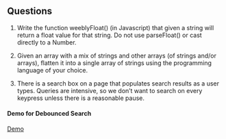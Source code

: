 ## Questions

1. Write the function weeblyFloat() (in Javascript) that given a string will return a float value for that string. Do not use parseFloat() or cast directly to a Number.

2. Given an array with a mix of strings and other arrays (of strings and/or arrays), flatten it into a single array of strings using the programming language of your choice. 

3. There is a search box on a page that populates search results as a user types. Queries are intensive, so we don’t want to search on every keypress unless there is a reasonable pause.

#### Demo for Debounced Search
[Demo](https://jsfiddle.net/x4e21xdg/1/
)

